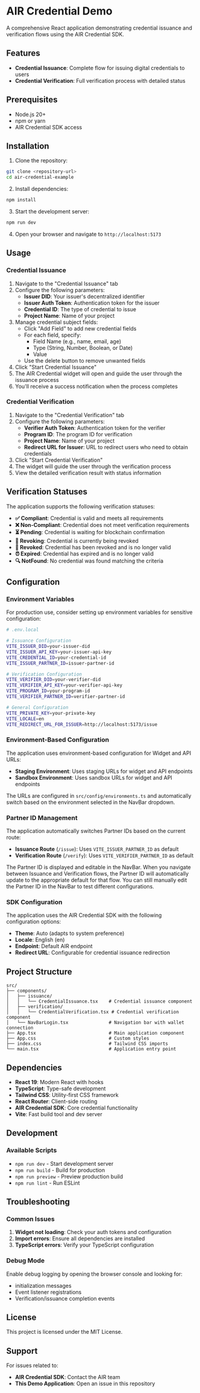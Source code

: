 # AIR Credential Demo

A comprehensive React application demonstrating credential issuance and verification flows using the AIR Credential SDK.

## Features

- **Credential Issuance**: Complete flow for issuing digital credentials to users
- **Credential Verification**: Full verification process with detailed status

## Prerequisites

- Node.js 20+
- npm or yarn
- AIR Credential SDK access

## Installation

1. Clone the repository:

```bash
git clone <repository-url>
cd air-credential-example
```

2. Install dependencies:

```bash
npm install
```

3. Start the development server:

```bash
npm run dev
```

4. Open your browser and navigate to `http://localhost:5173`

## Usage

### Credential Issuance

1. Navigate to the "Credential Issuance" tab
2. Configure the following parameters:
   - **Issuer DID**: Your issuer's decentralized identifier
   - **Issuer Auth Token**: Authentication token for the issuer
   - **Credential ID**: The type of credential to issue
   - **Project Name**: Name of your project
3. Manage credential subject fields:
   - Click "Add Field" to add new credential fields
   - For each field, specify:
     - Field Name (e.g., name, email, age)
     - Type (String, Number, Boolean, or Date)
     - Value
   - Use the delete button to remove unwanted fields
4. Click "Start Credential Issuance"
5. The AIR Credential widget will open and guide the user through the issuance process
6. You'll receive a success notification when the process completes

### Credential Verification

1. Navigate to the "Credential Verification" tab
2. Configure the following parameters:
   - **Verifier Auth Token**: Authentication token for the verifier
   - **Program ID**: The program ID for verification
   - **Project Name**: Name of your project
   - **Redirect URL for Issuer**: URL to redirect users who need to obtain credentials
3. Click "Start Credential Verification"
4. The widget will guide the user through the verification process
5. View the detailed verification result with status information

## Verification Statuses

The application supports the following verification statuses:

- **✅ Compliant**: Credential is valid and meets all requirements
- **❌ Non-Compliant**: Credential does not meet verification requirements
- **⏳ Pending**: Credential is waiting for blockchain confirmation
- **🔄 Revoking**: Credential is currently being revoked
- **🚫 Revoked**: Credential has been revoked and is no longer valid
- **⏰ Expired**: Credential has expired and is no longer valid
- **🔍 NotFound**: No credential was found matching the criteria

## Configuration

### Environment Variables

For production use, consider setting up environment variables for sensitive configuration:

```bash
# .env.local

# Issuance Configuration
VITE_ISSUER_DID=your-issuer-did
VITE_ISSUER_API_KEY=your-issuer-api-key
VITE_CREDENTIAL_ID=your-credential-id
VITE_ISSUER_PARTNER_ID=issuer-partner-id

# Verification Configuration
VITE_VERIFIER_DID=your-verifier-did
VITE_VERIFIER_API_KEY=your-verifier-api-key
VITE_PROGRAM_ID=your-program-id
VITE_VERIFIER_PARTNER_ID=verifier-partner-id

# General Configuration
VITE_PRIVATE_KEY=your-private-key
VITE_LOCALE=en
VITE_REDIRECT_URL_FOR_ISSUER=http://localhost:5173/issue
```

### Environment-Based Configuration

The application uses environment-based configuration for Widget and API URLs:

- **Staging Environment**: Uses staging URLs for widget and API endpoints
- **Sandbox Environment**: Uses sandbox URLs for widget and API endpoints

The URLs are configured in `src/config/environments.ts` and automatically switch based on the environment selected in the NavBar dropdown.

### Partner ID Management

The application automatically switches Partner IDs based on the current route:

- **Issuance Route** (`/issue`): Uses `VITE_ISSUER_PARTNER_ID` as default
- **Verification Route** (`/verify`): Uses `VITE_VERIFIER_PARTNER_ID` as default

The Partner ID is displayed and editable in the NavBar. When you navigate between Issuance and Verification flows, the Partner ID will automatically update to the appropriate default for that flow. You can still manually edit the Partner ID in the NavBar to test different configurations.

### SDK Configuration

The application uses the AIR Credential SDK with the following configuration options:

- **Theme**: Auto (adapts to system preference)
- **Locale**: English (en)
- **Endpoint**: Default AIR endpoint
- **Redirect URL**: Configurable for credential issuance redirection

## Project Structure

```
src/
├── components/
│   ├── issuance/
│   │   └── CredentialIssuance.tsx    # Credential issuance component
│   ├── verification/
│   │   └── CredentialVerification.tsx # Credential verification component
│   └── NavBarLogin.tsx               # Navigation bar with wallet connection
├── App.tsx                           # Main application component
├── App.css                           # Custom styles
├── index.css                         # Tailwind CSS imports
└── main.tsx                          # Application entry point
```

## Dependencies

- **React 19**: Modern React with hooks
- **TypeScript**: Type-safe development
- **Tailwind CSS**: Utility-first CSS framework
- **React Router**: Client-side routing
- **AIR Credential SDK**: Core credential functionality
- **Vite**: Fast build tool and dev server

## Development

### Available Scripts

- `npm run dev` - Start development server
- `npm run build` - Build for production
- `npm run preview` - Preview production build
- `npm run lint` - Run ESLint

## Troubleshooting

### Common Issues

1. **Widget not loading**: Check your auth tokens and configuration
2. **Import errors**: Ensure all dependencies are installed
3. **TypeScript errors**: Verify your TypeScript configuration

### Debug Mode

Enable debug logging by opening the browser console and looking for:

- initialization messages
- Event listener registrations
- Verification/issuance completion events

## License

This project is licensed under the MIT License.

## Support

For issues related to:

- **AIR Credential SDK**: Contact the AIR team
- **This Demo Application**: Open an issue in this repository
